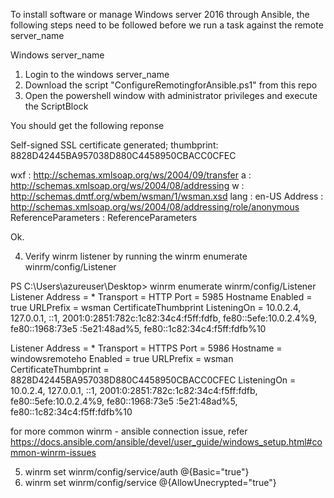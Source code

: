 To install software or manage Windows server 2016 through Ansible, the following steps need to be followed before we run a task against the remote server_name

Windows server_name

1.  Login to the windows server_name
2. Download the script "ConfigureRemotingforAnsible.ps1" from this repo
3. Open the powershell window with administrator privileges and execute the ScriptBlock

You should get the following reponse

Self-signed SSL certificate generated; thumbprint: 8828D42445BA957038D880C4458950CBACC0CFEC


wxf                 : http://schemas.xmlsoap.org/ws/2004/09/transfer
a                   : http://schemas.xmlsoap.org/ws/2004/08/addressing
w                   : http://schemas.dmtf.org/wbem/wsman/1/wsman.xsd
lang                : en-US
Address             : http://schemas.xmlsoap.org/ws/2004/08/addressing/role/anonymous
ReferenceParameters : ReferenceParameters

Ok.

4. Verify winrm listener by running the winrm enumerate winrm/config/Listener

PS C:\Users\azureuser\Desktop> winrm enumerate winrm/config/Listener
Listener
    Address = *
    Transport = HTTP
    Port = 5985
    Hostname
    Enabled = true
    URLPrefix = wsman
    CertificateThumbprint
    ListeningOn = 10.0.2.4, 127.0.0.1, ::1, 2001:0:2851:782c:1c82:34c4:f5ff:fdfb, fe80::5efe:10.0.2.4%9, fe80::1968:73e5
:5e21:48ad%5, fe80::1c82:34c4:f5ff:fdfb%10

Listener
    Address = *
    Transport = HTTPS
    Port = 5986
    Hostname = windowsremoteho
    Enabled = true
    URLPrefix = wsman
    CertificateThumbprint = 8828D42445BA957038D880C4458950CBACC0CFEC
    ListeningOn = 10.0.2.4, 127.0.0.1, ::1, 2001:0:2851:782c:1c82:34c4:f5ff:fdfb, fe80::5efe:10.0.2.4%9, fe80::1968:73e5
:5e21:48ad%5, fe80::1c82:34c4:f5ff:fdfb%10

for more common winrm - ansible connection issue, refer https://docs.ansible.com/ansible/devel/user_guide/windows_setup.html#common-winrm-issues


5. winrm set winrm/config/service/auth @{Basic="true"}
6. winrm set winrm/config/service @{AllowUnecrypted="true"}
